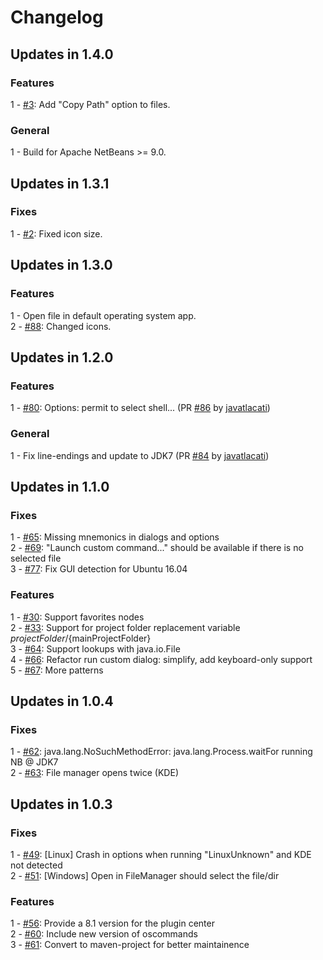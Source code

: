 # Changelog

## Updates in 1.4.0

### Features
1 - [#3](https://github.com/Chris2011/QuickOpener-NetBeans/issues/3): Add "Copy Path" option to files.

### General
1 - Build for Apache NetBeans >= 9.0.


## Updates in 1.3.1

### Fixes
1 - [#2](https://github.com/Chris2011/QuickOpener-NetBeans/issues/2): Fixed icon size.


## Updates in 1.3.0

### Features
1 - Open file in default operating system app.  
2 - [#88](https://github.com/dzsessona/QuickOpener-NetBeans/issues/88): Changed icons.  


## Updates in 1.2.0

### Features
1 - [#80](https://github.com/dzsessona/QuickOpener-NetBeans/issues/80): Options: permit to select shell... (PR [#86](https://github.com/dzsessona/QuickOpener-NetBeans/pull/86) by [javatlacati](https://github.com/javatlacati))  

### General
1 - Fix line-endings and update to JDK7 (PR [#84](https://github.com/dzsessona/QuickOpener-NetBeans/pull/84) by [javatlacati](https://github.com/javatlacati))  


## Updates in 1.1.0

### Fixes
1 - [#65](https://github.com/dzsessona/QuickOpener-NetBeans/issues/65): Missing mnemonics in dialogs and options  
2 - [#69](https://github.com/dzsessona/QuickOpener-NetBeans/issues/69): "Launch custom command..." should be available if there is no selected file  
3 - [#77](https://github.com/dzsessona/QuickOpener-NetBeans/issues/77): Fix GUI detection for Ubuntu 16.04  

### Features
1 - [#30](https://github.com/dzsessona/QuickOpener-NetBeans/issues/30): Support favorites nodes  
2 - [#33](https://github.com/dzsessona/QuickOpener-NetBeans/issues/33): Support for project folder replacement variable ${projectFolder}/${mainProjectFolder}  
3 - [#64](https://github.com/dzsessona/QuickOpener-NetBeans/issues/64): Support lookups with java.io.File  
4 - [#66](https://github.com/dzsessona/QuickOpener-NetBeans/issues/66): Refactor run custom dialog: simplify, add keyboard-only support  
5 - [#67](https://github.com/dzsessona/QuickOpener-NetBeans/issues/67): More patterns  


## Updates in 1.0.4

### Fixes
1 - [#62](https://github.com/dzsessona/QuickOpener-NetBeans/issues/62): java.lang.NoSuchMethodError: java.lang.Process.waitFor running NB @ JDK7  
2 - [#63](https://github.com/dzsessona/QuickOpener-NetBeans/issues/63): File manager opens twice (KDE)  


## Updates in 1.0.3

### Fixes
1 - [#49](https://github.com/dzsessona/QuickOpener-NetBeans/issues/49): [Linux] Crash in options when running "LinuxUnknown" and KDE not detected  
2 - [#51](https://github.com/dzsessona/QuickOpener-NetBeans/issues/51): [Windows] Open in FileManager should select the file/dir  

### Features
1 - [#56](https://github.com/dzsessona/QuickOpener-NetBeans/issues/56): Provide a 8.1 version for the plugin center  
2 - [#60](https://github.com/dzsessona/QuickOpener-NetBeans/issues/60): Include new version of oscommands  
3 - [#61](https://github.com/dzsessona/QuickOpener-NetBeans/issues/61): Convert to maven-project for better maintainence  